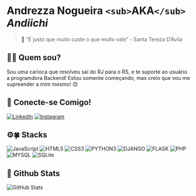 # Andrezza Nogueira `<sub>`AKA`</sub>` _Andiichi_

> 📍 “É justo que muito custe o que muito vale” - Santa Tereza D’Ávila

## 👩‍🦱 Quem sou?

Sou uma carioca que resolveu saí do RJ para o RS, e te suporte ao usuário a programdora Backend! Estou somente começando, mas creio que vou me supreender a mim mesmo! 😊

## 📲 Conecte-se Comigo!

[![LinkedIn](https://img.shields.io/badge/LinkedIn-FACFCE?style=for-the-badge&logo=linkedin&logoColor=0E76A8)](https://www.linkedin.com/in/andrezzanogueira/)
[![Instagram](https://img.shields.io/badge/Instagram-FACFCE?style=for-the-badge&logo=instagram)](https://www.instagram.com/andreez.n/)

## ⚙🍀 Stacks

![JavaScript](https://img.shields.io/badge/JavaScript-FACFCE?style=for-the-badge&logo=javascript)
![HTML5](https://img.shields.io/badge/html-FACFCE?style=for-the-badge&logo=html5)
![CSS3](https://img.shields.io/badge/css3-FACFCE?style=for-the-badge&logo=css3)
![PYTHON3](https://img.shields.io/badge/python-FACFCE?style=for-the-badge&logo=python)
![DJANGO](https://img.shields.io/badge/django-FACFCE?style=for-the-badge&logo=django)
![FLASK](https://img.shields.io/badge/flask-FACFCE?style=for-the-badge&logo=flask)
![PHP](https://img.shields.io/badge/php-FACFCE?style=for-the-badge&logo=php)
![MYSQL](https://img.shields.io/badge/mysql-FACFCE?style=for-the-badge&logo=mysql)
![SQLite](https://img.shields.io/badge/sqlite-FACFCE?style=for-the-badge&logo=sqlite)

## 🌟 Github Stats

![GitHub Stats](https://github-readme-stats.vercel.app/api?username=Andiichi&theme=transparent&bg_color=FACFCE&border_color=000C&show_icons=false&icon_color=30A3DC&title_color=fff&text_color=000)
